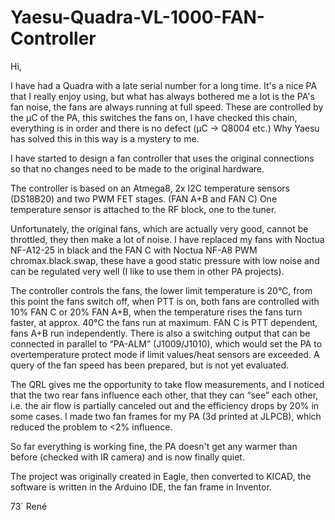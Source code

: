 # Yaesu-Quadra-VL-1000-FAN-Controller

Hi,

I have had a Quadra with a late serial number for a long time.
It's a nice PA that I really enjoy using, but what has always bothered me a lot is the PA's fan noise, the fans are always running at full speed.
These are controlled by the µC of the PA, this switches the fans on, I have checked this chain, everything is in order and there is no defect (µC -> Q8004 etc.)
Why Yaesu has solved this in this way is a mystery to me.

I have started to design a fan controller that uses the original connections so that no changes need to be made to the original hardware.

The controller is based on an Atmega8, 2x I2C temperature sensors (DS18B20) and two PWM FET stages. (FAN A+B and FAN C)
One temperature sensor is attached to the RF block, one to the tuner.

Unfortunately, the original fans, which are actually very good, cannot be throttled, they then make a lot of noise. 
I have replaced my fans with Noctua NF-A12-25 in black and the FAN C with Noctua NF-A8 PWM chromax.black.swap,
these have a good static pressure with low noise and can be regulated very well (I like to use them in other PA projects).

The controller controls the fans, the lower limit temperature is 20°C, from this point the fans switch off, when PTT is on, both fans are controlled with 10% FAN C or 20% FAN A+B, when the temperature rises the fans turn faster, at approx. 40°C the fans run at maximum.
FAN C is PTT dependent, fans A+B run independently.
There is also a switching output that can be connected in parallel to “PA-ALM” (J1009/J1010), which would set the PA to overtemperature protect mode if limit values/heat sensors are exceeded.
A query of the fan speed has been prepared, but is not yet evaluated.

The QRL gives me the opportunity to take flow measurements, and I noticed that the two rear fans influence each other, that they can “see” each other, i.e. the air flow is partially canceled out and the efficiency drops by 20% in some cases.
I made two fan frames for my PA (3d printed at JLPCB), which reduced the problem to <2% influence.

So far everything is working fine, the PA doesn't get any warmer than before (checked with IR camera) and is now finally quiet.

The project was originally created in Eagle, then converted to KICAD, the software is written in the Arduino IDE, the fan frame in Inventor.


73´ René

